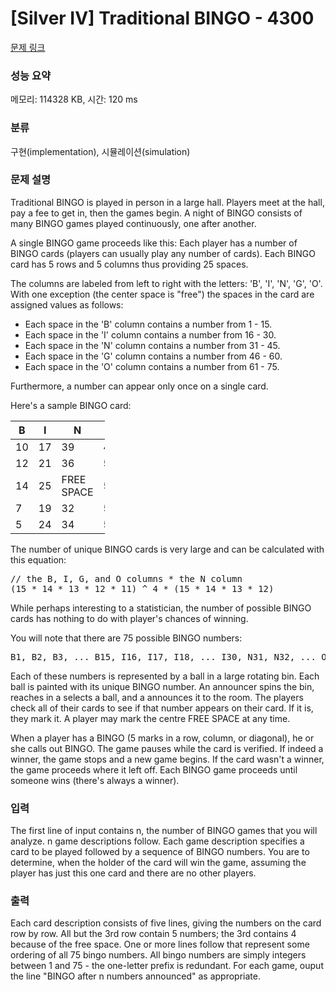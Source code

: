 # [Silver IV] Traditional BINGO - 4300 

[문제 링크](https://www.acmicpc.net/problem/4300) 

### 성능 요약

메모리: 114328 KB, 시간: 120 ms

### 분류

구현(implementation), 시뮬레이션(simulation)

### 문제 설명

<p>Traditional BINGO is played in person in a large hall. Players meet at the hall, pay a fee to get in, then the games begin. A night of BINGO consists of many BINGO games played continuously, one after another.</p>

<p>A single BINGO game proceeds like this: Each player has a number of BINGO cards (players can usually play any number of cards). Each BINGO card has 5 rows and 5 columns thus providing 25 spaces.</p>

<p>The columns are labeled from left to right with the letters: 'B', 'I', 'N', 'G', 'O'. With one exception (the center space is "free") the spaces in the card are assigned values as follows:</p>

<ul>
	<li>Each space in the 'B' column contains a number from 1 - 15.</li>
	<li>Each space in the 'I' column contains a number from 16 - 30.</li>
	<li>Each space in the 'N' column contains a number from 31 - 45.</li>
	<li>Each space in the 'G' column contains a number from 46 - 60.</li>
	<li>Each space in the 'O' column contains a number from 61 - 75.</li>
</ul>

<p>Furthermore, a number can appear only once on a single card.</p>

<p>Here's a sample BINGO card:</p>

<table class="table table-bordered" style="width:30%">
	<thead>
		<tr>
			<th style="width:6%">B</th>
			<th style="width:6%">I</th>
			<th style="width:6%">N</th>
			<th style="width:6%">G</th>
			<th style="width:6%">O</th>
		</tr>
	</thead>
	<tbody>
		<tr>
			<td>10</td>
			<td>17</td>
			<td>39</td>
			<td>49</td>
			<td>64</td>
		</tr>
		<tr>
			<td>12</td>
			<td>21</td>
			<td>36</td>
			<td>55</td>
			<td>62</td>
		</tr>
		<tr>
			<td>14</td>
			<td>25</td>
			<td>FREE<br>
			SPACE</td>
			<td>52</td>
			<td>70</td>
		</tr>
		<tr>
			<td>7</td>
			<td>19</td>
			<td>32</td>
			<td>56</td>
			<td>68</td>
		</tr>
		<tr>
			<td>5</td>
			<td>24</td>
			<td>34</td>
			<td>54</td>
			<td>71</td>
		</tr>
	</tbody>
</table>

<p>The number of unique BINGO cards is very large and can be calculated with this equation:</p>

<pre>// the B, I, G, and O columns * the N column
(15 * 14 * 13 * 12 * 11) ^ 4 * (15 * 14 * 13 * 12)</pre>

<p>While perhaps interesting to a statistician, the number of possible BINGO cards has nothing to do with player's chances of winning.</p>

<p>You will note that there are 75 possible BINGO numbers:</p>

<pre>B1, B2, B3, ... B15, I16, I17, I18, ... I30, N31, N32, ... O74, O75.</pre>

<p>Each of these numbers is represented by a ball in a large rotating bin. Each ball is painted with its unique BINGO number. An announcer spins the bin, reaches in a selects a ball, and a announces it to the room. The players check all of their cards to see if that number appears on their card. If it is, they mark it. A player may mark the centre FREE SPACE at any time.</p>

<p>When a player has a BINGO (5 marks in a row, column, or diagonal), he or she calls out BINGO. The game pauses while the card is verified. If indeed a winner, the game stops and a new game begins. If the card wasn't a winner, the game proceeds where it left off. Each BINGO game proceeds until someone wins (there's always a winner).</p>

### 입력 

 <p>The first line of input contains n, the number of BINGO games that you will analyze. n game descriptions follow. Each game description specifies a card to be played followed by a sequence of BINGO numbers. You are to determine, when the holder of the card will win the game, assuming the player has just this one card and there are no other players.</p>

### 출력 

 <p>Each card description consists of five lines, giving the numbers on the card row by row. All but the 3rd row contain 5 numbers; the 3rd contains 4 because of the free space. One or more lines follow that represent some ordering of all 75 bingo numbers. All bingo numbers are simply integers between 1 and 75 - the one-letter prefix is redundant. For each game, ouput the line "BINGO after n numbers announced" as appropriate.</p>

